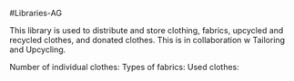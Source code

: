 #Libraries-AG 

This library is used to distribute and store clothing, fabrics, upcycled and recycled clothes, and donated clothes. This is in collaboration w Tailoring and Upcycling. 

Number of individual clothes: 
Types of fabrics:
Used clothes:
